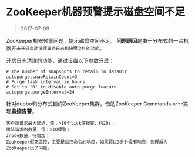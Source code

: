 

ZooKeeper机器预警提示磁盘空间不足
=====================
> 2017-07-09


ZooKeeper机器预警问题，提示磁盘空间不足。
**问题原因**是由于分布式的一台机器并`未开启自动清理事务日志和快照文件的功能`。

开启日志清理的功能，通过设置以下参数开启：
```
# The number of snapshots to retain in dataDir
autopurge.snapRetainCount=3
# Purge task interval in hours
# Set to "0" to disable auto purge feature
autopurge.purgeInterval=24
```

针对dubbo和分布式锁的ZooKeeper集群，借助ZooKeeper Commands `mntr`实现**监控告警**。
```
客户端请求最大延迟，值：>10个tick值报警，约20s；
排队请求的数量，值：>10报警；
znode数量，待增加；
ZooKeeper假死监控，主要是监控命令的响应，如果超过3分钟没有响应，则理解为ZooKeeper出了问题。
```

